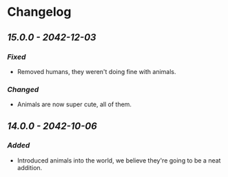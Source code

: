 # Changelog

## _15.0.0 - 2042-12-03_

### _Fixed_

* Removed humans, they weren't doing fine with animals.

### _Changed_

* Animals are now super cute, all of them.

## _14.0.0 - 2042-10-06_

### _Added_

* Introduced animals into the world, we believe they're going to be a neat addition.

